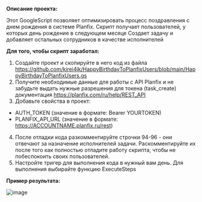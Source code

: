 **Описание проекта:**

Этот GoogleScript позволяет оптимизировать процесс поздравления с днем рождения в системе Planfix.
Скрипт получает пользователей, у которых день рождение в следующем месяце
Создает задачу и добавляет остальных сотрудников в качестве исполнителей


**Для того, чтобы скрипт заработал:**
1) Создайте проект и скопируйте в него код из файла https://github.com/kirei4ik/HappyBirthdayToPlanfixUsers/blob/main/HappyBirthdayToPlanfixUsers.gs
2) Получите необходимые данные для работы с API Planfix и не забудьте выдать нужные разрешения для токена (task_create)
документация https://planfix.com/ru/help/REST_API
3) Добавьте свойства в проект:
- AUTH_TOKEN (значение в формате: Bearer YOURTOKEN)
- PLANFIX_API_URL (значение в формате: https://ACCOUNTNAME.planfix.ru/rest)
4) После отладки кода разкомментируйте строчки 94-96 - они отвечают за назначение исполнителей задачи.
Раскомментируйте их после того как полностью отладите работу скрипта, чтобы не побеспокоить своих пользователей.
5) Настройте тригер для выполнения кода в нужный вам день. Для выполнения выбирайте функцию ExecuteSteps

**Пример результата:**

![image](https://github.com/kirei4ik/HappyBirthdayToPlanfixUsers/assets/69305399/63f28ebb-1cdc-4c26-835d-3fda7d85aad3)


